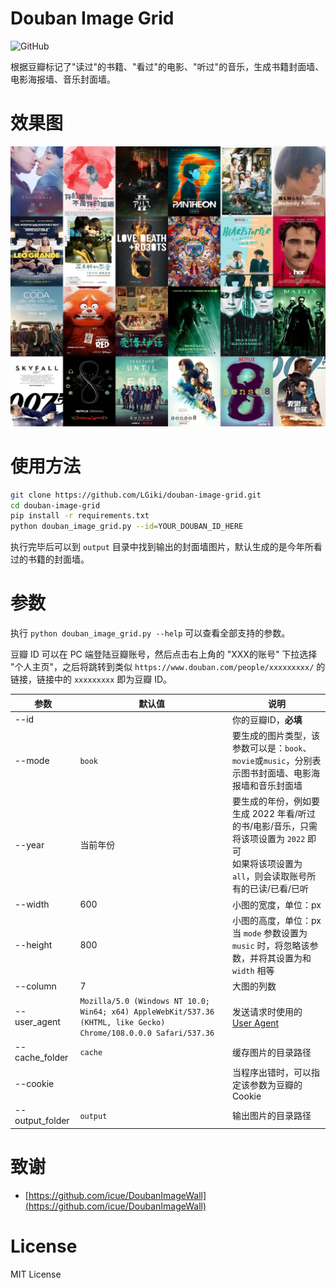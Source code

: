 # Douban Image Grid

![GitHub](https://img.shields.io/github/license/LGiki/douban-image-grid?style=flat-square)

根据豆瓣标记了"读过"的书籍、"看过"的电影、"听过"的音乐，生成书籍封面墙、电影海报墙、音乐封面墙。

# 效果图

![](example.webp)

# 使用方法

```bash
git clone https://github.com/LGiki/douban-image-grid.git
cd douban-image-grid
pip install -r requirements.txt
python douban_image_grid.py --id=YOUR_DOUBAN_ID_HERE
```

执行完毕后可以到 `output` 目录中找到输出的封面墙图片，默认生成的是今年所看过的书籍的封面墙。

# 参数

执行 `python douban_image_grid.py --help` 可以查看全部支持的参数。

豆瓣 ID 可以在 PC 端登陆豆瓣账号，然后点击右上角的 "XXX的账号" 下拉选择 "个人主页"，之后将跳转到类似 `https://www.douban.com/people/xxxxxxxxx/` 的链接，链接中的 `xxxxxxxxx` 即为豆瓣 ID。

| 参数            | 默认值                                                       | 说明                                                         |
| --------------- | ------------------------------------------------------------ | ------------------------------------------------------------ |
| --id            |                                                              | 你的豆瓣ID，**必填**                                         |
| --mode          | `book`                                                       | 要生成的图片类型，该参数可以是：`book`、`movie`或`music`，分别表示图书封面墙、电影海报墙和音乐封面墙 |
| --year          | 当前年份                                                     | 要生成的年份，例如要生成 2022 年看/听过的书/电影/音乐，只需将该项设置为 `2022` 即可<br />如果将该项设置为`all`，则会读取账号所有的已读/已看/已听 |
| --width         | 600                                                          | 小图的宽度，单位：px                                         |
| --height        | 800                                                          | 小图的高度，单位：px<br />当 `mode` 参数设置为 `music` 时，将忽略该参数，并将其设置为和 `width` 相等 |
| --column        | 7                                                            | 大图的列数                                                   |
| --user_agent    | `Mozilla/5.0 (Windows NT 10.0; Win64; x64) AppleWebKit/537.36 (KHTML, like Gecko) Chrome/108.0.0.0 Safari/537.36` | 发送请求时使用的 [User Agent](https://developer.mozilla.org/en-US/docs/Web/HTTP/Headers/User-Agent) |
| --cache_folder  | `cache`                                                      | 缓存图片的目录路径                                           |
| --cookie        |                                                              | 当程序出错时，可以指定该参数为豆瓣的 Cookie                  |
| --output_folder | `output`                                                     | 输出图片的目录路径                                           |

# 致谢

- [https://github.com/icue/DoubanImageWall](https://github.com/icue/DoubanImageWall)

# License

MIT License


